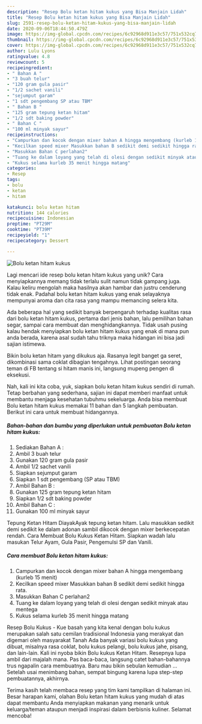 ```yaml
---
description: "Resep Bolu ketan hitam kukus yang Bisa Manjain Lidah"
title: "Resep Bolu ketan hitam kukus yang Bisa Manjain Lidah"
slug: 2591-resep-bolu-ketan-hitam-kukus-yang-bisa-manjain-lidah
date: 2020-09-06T18:44:50.479Z
image: https://img-global.cpcdn.com/recipes/6c92968d911e3c57/751x532cq70/bolu-ketan-hitam-kukus-foto-resep-utama.jpg
thumbnail: https://img-global.cpcdn.com/recipes/6c92968d911e3c57/751x532cq70/bolu-ketan-hitam-kukus-foto-resep-utama.jpg
cover: https://img-global.cpcdn.com/recipes/6c92968d911e3c57/751x532cq70/bolu-ketan-hitam-kukus-foto-resep-utama.jpg
author: Lulu Lyons
ratingvalue: 4.8
reviewcount: 5
recipeingredient:
- " Bahan A "
- "3 buah telur"
- "120 gram gula pasir"
- "1/2 sachet vanili"
- "sejumput garam"
- "1 sdt pengembang SP atau TBM"
- " Bahan B "
- "125 gram tepung ketan hitam"
- "1/2 sdt baking powder"
- " Bahan C "
- "100 ml minyak sayur"
recipeinstructions:
- "Campurkan dan kocok dengan mixer bahan A hingga mengembang (kurleb 15 menit)"
- "Kecilkan speed mixer Masukkan bahan B sedikit demi sedikit hingga rata."
- "Masukkan Bahan C perlahan2"
- "Tuang ke dalam loyang yang telah di olesi dengan sedikit minyak atau mentega"
- "Kukus selama kurleb 35 menit hingga matang"
categories:
- Resep
tags:
- bolu
- ketan
- hitam

katakunci: bolu ketan hitam 
nutrition: 144 calories
recipecuisine: Indonesian
preptime: "PT29M"
cooktime: "PT39M"
recipeyield: "1"
recipecategory: Dessert

---
```



![Bolu ketan hitam kukus](https://img-global.cpcdn.com/recipes/6c92968d911e3c57/751x532cq70/bolu-ketan-hitam-kukus-foto-resep-utama.jpg)

Lagi mencari ide resep bolu ketan hitam kukus yang unik? Cara menyiapkannya memang tidak terlalu sulit namun tidak gampang juga. Kalau keliru mengolah maka hasilnya akan hambar dan justru cenderung tidak enak. Padahal bolu ketan hitam kukus yang enak selayaknya mempunyai aroma dan cita rasa yang mampu memancing selera kita.

Ada beberapa hal yang sedikit banyak berpengaruh terhadap kualitas rasa dari bolu ketan hitam kukus, pertama dari jenis bahan, lalu pemilihan bahan segar, sampai cara membuat dan menghidangkannya. Tidak usah pusing kalau hendak menyiapkan bolu ketan hitam kukus yang enak di mana pun anda berada, karena asal sudah tahu triknya maka hidangan ini bisa jadi sajian istimewa.

Bikin bolu ketan hitam yang dikukus aja. Rasanya legit banget ga seret, dikombinasi sama coklat dibagian tengahnya. Lihat postingan seorang teman di FB tentang si hitam manis ini, langsung mupeng pengen di eksekusi.


Nah, kali ini kita coba, yuk, siapkan bolu ketan hitam kukus sendiri di rumah. Tetap berbahan yang sederhana, sajian ini dapat memberi manfaat untuk membantu menjaga kesehatan tubuhmu sekeluarga. Anda bisa membuat Bolu ketan hitam kukus memakai 11 bahan dan 5 langkah pembuatan. Berikut ini cara untuk membuat hidangannya.

<!--inarticleads1-->

##### Bahan-bahan dan bumbu yang diperlukan untuk pembuatan Bolu ketan hitam kukus:

1. Sediakan  Bahan A :
1. Ambil 3 buah telur
1. Gunakan 120 gram gula pasir
1. Ambil 1/2 sachet vanili
1. Siapkan sejumput garam
1. Siapkan 1 sdt pengembang (SP atau TBM)
1. Ambil  Bahan B :
1. Gunakan 125 gram tepung ketan hitam
1. Siapkan 1/2 sdt baking powder
1. Ambil  Bahan C :
1. Gunakan 100 ml minyak sayur


Tepung Ketan Hitam DiayakAyak tepung ketan hitam. Lalu masukkan sedikit demi sedikit ke dalam adonan sambil dikocok dengan mixer berkecepatan rendah. Cara Membuat Bolu Kukus Ketan Hitam. Siapkan wadah lalu masukan Telur Ayam, Gula Pasir, Pengemulsi SP dan Vanili. 

<!--inarticleads2-->

##### Cara membuat Bolu ketan hitam kukus:

1. Campurkan dan kocok dengan mixer bahan A hingga mengembang (kurleb 15 menit)
1. Kecilkan speed mixer Masukkan bahan B sedikit demi sedikit hingga rata.
1. Masukkan Bahan C perlahan2
1. Tuang ke dalam loyang yang telah di olesi dengan sedikit minyak atau mentega
1. Kukus selama kurleb 35 menit hingga matang


Resep Bolu Kukus - Kue basah yang kita kenal dengan bolu kukus merupakan salah satu cemilan tradisional Indonesia yang merakyat dan digemari oleh masyarakat Tanah Ada banyak variasi bolu kukus yang dibuat, misalnya rasa coklat, bolu kukus pelangi, bolu kukus jahe, pisang, dan lain-lain. Kali ini nyoba bikin Bolu kukus Ketan Hitam. Resepnya lupa ambil dari majalah mana. Pas baca-baca, langsung catet bahan-bahannya trus ngapalin cara membuatnya. Baru mau bikin sebulan kemudian … Setelah usai menimbang bahan, sempat bingung karena lupa step-step pembuatannya, akhirnya. 

Terima kasih telah membaca resep yang tim kami tampilkan di halaman ini. Besar harapan kami, olahan Bolu ketan hitam kukus yang mudah di atas dapat membantu Anda menyiapkan makanan yang menarik untuk keluarga/teman ataupun menjadi inspirasi dalam berbisnis kuliner. Selamat mencoba!
